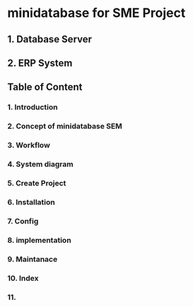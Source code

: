 # minidatabase for SME Project

## 1. Database Server
## 2. ERP System

## Table of Content
### 1. Introduction
### 2. Concept of minidatabase SEM
### 3. Workflow
### 4. System diagram
### 5. Create Project 
### 6. Installation
### 7. Config
### 8. implementation
### 9. Maintanace
### 10. Index
### 11. 

